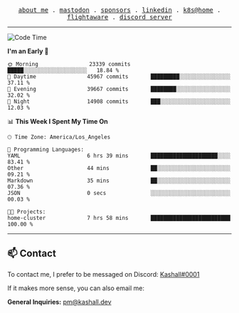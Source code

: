 <p align="center">
  <samp>
    <a href="https://jordanjones.org/">about me</a> .
    <a rel="me" href="https://mastodon.social/@kashall">mastodon</a> .
    <a href="https://github.com/sponsors/kashalls">sponsors</a> .
    <a href="https://linkedin.com/in/jordpjones">linkedin</a> .
    <a href="https://github.com/kashalls/home-cluster">k8s@home</a> .
    <a href="https://flightaware.com/adsb/stats/user/kashalls">flightaware</a> .
    <a href="https://discord.gg/V2WrCfqba9">discord server</a>
  </samp>
</p>

---

<!--START_SECTION:waka-->
![Code Time](http://img.shields.io/badge/Code%20Time-1%2C683%20hrs%2020%20mins-blue)

**I'm an Early 🐤** 

```text
🌞 Morning                23339 commits       █████░░░░░░░░░░░░░░░░░░░░   18.84 % 
🌆 Daytime                45967 commits       █████████░░░░░░░░░░░░░░░░   37.11 % 
🌃 Evening                39667 commits       ████████░░░░░░░░░░░░░░░░░   32.02 % 
🌙 Night                  14908 commits       ███░░░░░░░░░░░░░░░░░░░░░░   12.03 % 
```


📊 **This Week I Spent My Time On** 

```text
🕑︎ Time Zone: America/Los_Angeles

💬 Programming Languages: 
YAML                     6 hrs 39 mins       █████████████████████░░░░   83.41 % 
Other                    44 mins             ██░░░░░░░░░░░░░░░░░░░░░░░   09.21 % 
Markdown                 35 mins             ██░░░░░░░░░░░░░░░░░░░░░░░   07.36 % 
JSON                     0 secs              ░░░░░░░░░░░░░░░░░░░░░░░░░   00.03 % 

🐱‍💻 Projects: 
home-cluster             7 hrs 58 mins       █████████████████████████   100.00 % 
```


<!--END_SECTION:waka-->

---

## 📫 Contact

To contact me, I prefer to be messaged on Discord:  [Kashall#0001](https://discord.com/users/201077739589992448)

If it makes more sense, you can also email me:

**General Inquiries:** pm@kashall.dev  
